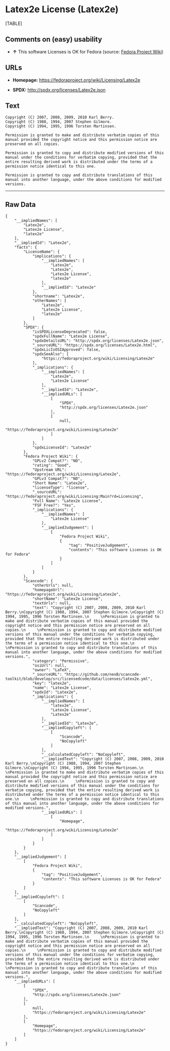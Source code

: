Latex2e License (Latex2e)
=========================

[TABLE]

Comments on (easy) usability
----------------------------

-   **↑** This software Licenses is OK for Fedora (source: [Fedora
    Project
    Wiki](https://fedoraproject.org/wiki/Licensing:Main?rd=Licensing "Fedora Project Wiki"))

URLs
----

-   **Homepage:** https://fedoraproject.org/wiki/Licensing/Latex2e

-   **SPDX:** http://spdx.org/licenses/Latex2e.json

Text
----

    Copyright (C) 2007, 2008, 2009, 2010 Karl Berry.
    Copyright (C) 1988, 1994, 2007 Stephen Gilmore.
    Copyright (C) 1994, 1995, 1996 Torsten Martinsen.
         
    Permission is granted to make and distribute verbatim copies of this manual provided the copyright notice and this permission notice are preserved on all copies.
         
    Permission is granted to copy and distribute modified versions of this manual under the conditions for verbatim copying, provided that the entire resulting derived work is distributed under the terms of a permission notice identical to this one.
         
    Permission is granted to copy and distribute translations of this manual into another language, under the above conditions for modified versions.

------------------------------------------------------------------------

Raw Data
--------

    {
        "__impliedNames": [
            "Latex2e",
            "Latex2e License",
            "latex2e"
        ],
        "__impliedId": "Latex2e",
        "facts": {
            "LicenseName": {
                "implications": {
                    "__impliedNames": [
                        "Latex2e",
                        "Latex2e",
                        "Latex2e License",
                        "latex2e"
                    ],
                    "__impliedId": "Latex2e"
                },
                "shortname": "Latex2e",
                "otherNames": [
                    "Latex2e",
                    "Latex2e License",
                    "latex2e"
                ]
            },
            "SPDX": {
                "isSPDXLicenseDeprecated": false,
                "spdxFullName": "Latex2e License",
                "spdxDetailsURL": "http://spdx.org/licenses/Latex2e.json",
                "_sourceURL": "https://spdx.org/licenses/Latex2e.html",
                "spdxLicIsOSIApproved": false,
                "spdxSeeAlso": [
                    "https://fedoraproject.org/wiki/Licensing/Latex2e"
                ],
                "_implications": {
                    "__impliedNames": [
                        "Latex2e",
                        "Latex2e License"
                    ],
                    "__impliedId": "Latex2e",
                    "__impliedURLs": [
                        [
                            "SPDX",
                            "http://spdx.org/licenses/Latex2e.json"
                        ],
                        [
                            null,
                            "https://fedoraproject.org/wiki/Licensing/Latex2e"
                        ]
                    ]
                },
                "spdxLicenseId": "Latex2e"
            },
            "Fedora Project Wiki": {
                "GPLv2 Compat?": "NO",
                "rating": "Good",
                "Upstream URL": "https://fedoraproject.org/wiki/Licensing/Latex2e",
                "GPLv3 Compat?": "NO",
                "Short Name": "Latex2e",
                "licenseType": "license",
                "_sourceURL": "https://fedoraproject.org/wiki/Licensing:Main?rd=Licensing",
                "Full Name": "Latex2e License",
                "FSF Free?": "Yes",
                "_implications": {
                    "__impliedNames": [
                        "Latex2e License"
                    ],
                    "__impliedJudgement": [
                        [
                            "Fedora Project Wiki",
                            {
                                "tag": "PositiveJudgement",
                                "contents": "This software Licenses is OK for Fedora"
                            }
                        ]
                    ]
                }
            },
            "Scancode": {
                "otherUrls": null,
                "homepageUrl": "https://fedoraproject.org/wiki/Licensing/Latex2e",
                "shortName": "Latex2e License",
                "textUrls": null,
                "text": "Copyright (C) 2007, 2008, 2009, 2010 Karl Berry.\nCopyright (C) 1988, 1994, 2007 Stephen Gilmore.\nCopyright (C) 1994, 1995, 1996 Torsten Martinsen.\n     \nPermission is granted to make and distribute verbatim copies of this manual provided the copyright notice and this permission notice are preserved on all copies.\n     \nPermission is granted to copy and distribute modified versions of this manual under the conditions for verbatim copying, provided that the entire resulting derived work is distributed under the terms of a permission notice identical to this one.\n     \nPermission is granted to copy and distribute translations of this manual into another language, under the above conditions for modified versions.",
                "category": "Permissive",
                "osiUrl": null,
                "owner": "LaTeX",
                "_sourceURL": "https://github.com/nexB/scancode-toolkit/blob/develop/src/licensedcode/data/licenses/latex2e.yml",
                "key": "latex2e",
                "name": "Latex2e License",
                "spdxId": "Latex2e",
                "_implications": {
                    "__impliedNames": [
                        "latex2e",
                        "Latex2e License",
                        "Latex2e"
                    ],
                    "__impliedId": "Latex2e",
                    "__impliedCopyleft": [
                        [
                            "Scancode",
                            "NoCopyleft"
                        ]
                    ],
                    "__calculatedCopyleft": "NoCopyleft",
                    "__impliedText": "Copyright (C) 2007, 2008, 2009, 2010 Karl Berry.\nCopyright (C) 1988, 1994, 2007 Stephen Gilmore.\nCopyright (C) 1994, 1995, 1996 Torsten Martinsen.\n     \nPermission is granted to make and distribute verbatim copies of this manual provided the copyright notice and this permission notice are preserved on all copies.\n     \nPermission is granted to copy and distribute modified versions of this manual under the conditions for verbatim copying, provided that the entire resulting derived work is distributed under the terms of a permission notice identical to this one.\n     \nPermission is granted to copy and distribute translations of this manual into another language, under the above conditions for modified versions.",
                    "__impliedURLs": [
                        [
                            "Homepage",
                            "https://fedoraproject.org/wiki/Licensing/Latex2e"
                        ]
                    ]
                }
            }
        },
        "__impliedJudgement": [
            [
                "Fedora Project Wiki",
                {
                    "tag": "PositiveJudgement",
                    "contents": "This software Licenses is OK for Fedora"
                }
            ]
        ],
        "__impliedCopyleft": [
            [
                "Scancode",
                "NoCopyleft"
            ]
        ],
        "__calculatedCopyleft": "NoCopyleft",
        "__impliedText": "Copyright (C) 2007, 2008, 2009, 2010 Karl Berry.\nCopyright (C) 1988, 1994, 2007 Stephen Gilmore.\nCopyright (C) 1994, 1995, 1996 Torsten Martinsen.\n     \nPermission is granted to make and distribute verbatim copies of this manual provided the copyright notice and this permission notice are preserved on all copies.\n     \nPermission is granted to copy and distribute modified versions of this manual under the conditions for verbatim copying, provided that the entire resulting derived work is distributed under the terms of a permission notice identical to this one.\n     \nPermission is granted to copy and distribute translations of this manual into another language, under the above conditions for modified versions.",
        "__impliedURLs": [
            [
                "SPDX",
                "http://spdx.org/licenses/Latex2e.json"
            ],
            [
                null,
                "https://fedoraproject.org/wiki/Licensing/Latex2e"
            ],
            [
                "Homepage",
                "https://fedoraproject.org/wiki/Licensing/Latex2e"
            ]
        ]
    }